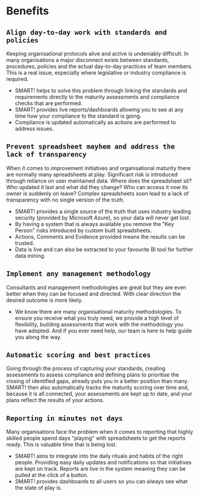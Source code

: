 # Benefits
## `Align day-to-day work with standards and policies`
Keeping organisational protocols alive and active is undeniably difficult. In many organisations a major disconnect exists between standards, procedures, policies and the actual day-to-day practices of team members. This is a real issue, especially where legislative or industry compliance is required. 
- SMART! helps to solve this problem through linking the standards and requirements directly to the maturity assessments and compliance checks that are performed. 
- SMART! provides live reports/dashboards allowing you to see at any time how your compliance to the standard is going.
- Compliance is updated automatically as actions are performed to address issues.

## `Prevent spreadsheet mayhem and address the lack of transparency`
When it comes to improvement initiatives and organisational maturity there are normally many spreadsheets at play. Significant risk is introduced through reliance on user maintained data. Where does the spreadsheet sit? Who updated it last and what did they change? Who can access it now its owner is suddenly on leave? Complex spreadsheets soon lead to a lack of transparency with no single version of the truth.
- SMART! provides a single source of the truth that uses industry leading security (provided by Microsoft Azure), so your data will never get lost.
- By having a system that is always available you remove the "Key Person" risks introduced by custom built spreadsheets.
- Actions, Comments and Evidence provided means the results can be trusted.
- Data is live and can also be extracted to your favourite BI tool for further data mining.

## `Implement any management methodology`
Consultants and management methodologies are great but they are even better when they can be focused and directed. With clear direction the desired outcome is more likely. 
- We know there are many organisational maturity methodologies. To ensure you receive what you truly need, we provide a high level of flexibility, building assessments that work with the methodology you have adopted. And if you ever need help, our team is here to help guide you along the way.    

## `Automatic scoring and best practices`
Going through the process of capturing your standards, creating assessments to assess compliance and defining plans to prioritise the closing of identified gaps, already puts you in a better position than many. SMART! then also automatically tracks the maturity scoring over time and, because it is all connected, your assessments are kept up to date, and your plans reflect the results of your actions.   

## `Reporting in minutes not days`
Many organisations face the problem when it comes to reporting that highly skilled people spend days "playing" with spreadsheets to get the reports ready. This is valuable time that is being lost.
- SMART! aims to integrate into the daily rituals and habits of the right people. Providing easy daily updates and notifications so that initiatives are kept on track. Reports are live in the system meaning they can be pulled at the click of a button.
- SMART! provides dashboards to all users so you can always see what the state of play is.  
